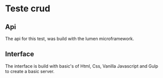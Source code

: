 # Teste crud

## Api

The api for this test, was build with the lumen microframework.

## Interface

The interface is build with basic's of Html, Css, Vanilla Javascript and Gulp to create a basic server.
